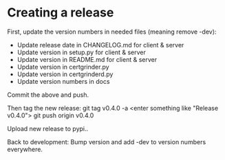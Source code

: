 Creating a release
====================

First, update the version numbers in needed files (meaning remove -dev):
* Update release date in CHANGELOG.md for client & server
* Update version in setup.py for client & server
* Update version in README.md for client & server
* Update version in certgrinder.py
* Update version in certgrinderd.py
* Update version numbers in docs

Commit the above and push.

Then tag the new release:
    git tag v0.4.0 -a
    <enter something like "Release v0.4.0">
    git push origin v0.4.0

Upload new release to pypi..

Back to development: Bump version and add -dev to version numbers everywhere.

